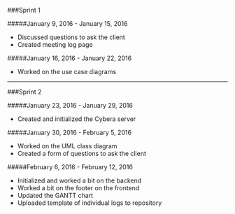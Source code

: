 ###Sprint 1

#####January 9, 2016 - January 15, 2016
* Discussed questions to ask the client
* Created meeting log page 

#####January 16, 2016 - January 22, 2016
* Worked on the use case diagrams

---

###Sprint 2

#####January 23, 2016 - January 29, 2016
* Created and initialized the Cybera server

#####January 30, 2016 - February 5, 2016
* Worked on the UML class diagram
* Created a form of questions to ask the client

#####February 6, 2016 - February 12, 2016
* Initialized and worked a bit on the backend
* Worked a bit on the footer on the frontend
* Updated the GANTT chart
* Uploaded template of individual logs to repository